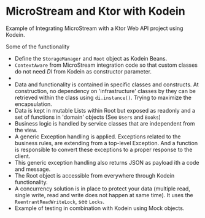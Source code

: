 # MicroStream and Ktor with Kodein

Example of Integrating MicroStream with a Ktor Web API project using Kodein.

Some of the functionality

- Define the `StorageManager` and `Root` object as Kodein Beans.
- `ContextAware` from MicroStream integration code so that custom classes do not need _DI_ from Kodein as constructor parameter.
- 
- Data and functionality is contained in specific classes and constructs. At construction, no dependency on 'infrastructure' classes by they can be retrieved within the class using `di.instance()`. Trying to maximize the encapsulation.
- Data is kept in mutable Lists within Root but exposed as readonly and a set of functions in 'domain' objects (See `Users` and `Books`)
- Business logic is handled by service classes that are independent from the view.
- A generic Exception handling is applied. Exceptions related to the business rules, are extending from a top-level Exception. And a function is responsible to convert these exceptions to a proper response to the client.
- This generic exception handling also returns JSON as payload ith a code and message.
- The Root object is accessible from everywhere through Kodein functionality.
- A concurrency solution is in place to protect your data (multiple read, single write, read and write does not happen at same time). It uses the `ReentrantReadWriteLock`, see `Locks`.
- Example of testing in combination with Kodein using Mock objects.